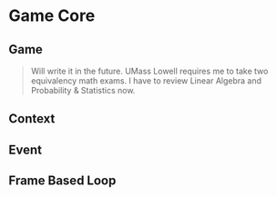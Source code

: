 # Game Core

## Game

> Will write it in the future. UMass Lowell requires me to take two equivalency math exams. I have to review Linear Algebra and Probability & Statistics now.

## Context

## Event

## Frame Based Loop
